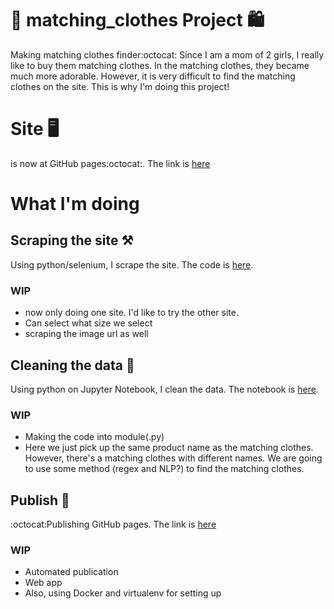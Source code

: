 # :womans_hat: matching_clothes Project :shopping:
Making matching clothes finder:octocat:
Since I am a mom of 2 girls, I really like to buy them matching clothes.
In the matching clothes, they became much more adorable.
However, it is very difficult to find the matching clothes on the site.
This is why I'm doing this project!

# Site :desktop_computer:
is now at GitHub pages:octocat:. The link is [here](https://tomokr.github.io/matching_clothes/)

# What I'm doing
## Scraping the site :hammer_and_pick:	
Using python/selenium, I scrape the site. The code is [here](https://github.com/tomokr/matching_clothes/blob/main/target.py).

### WIP
- now only doing one site. I'd like to try the other site.
- Can select what size we select
- scraping the image url as well

## Cleaning the data :broom:
Using python on Jupyter Notebook, I clean the data. The notebook is [here](https://github.com/tomokr/matching_clothes/blob/main/Matching_clothes_Target.ipynb).
### WIP
- Making the code into module(.py)
- Here we just pick up the same product name as the matching clothes.
However, there's a matching clothes with different names. We are going to use some method (regex and NLP?) to find the matching clothes.

## Publish :compass:
:octocat:Publishing GitHub pages. The link is [here](https://tomokr.github.io/matching_clothes/)
### WIP
- Automated publication
- Web app
- Also, using Docker and virtualenv for setting up
